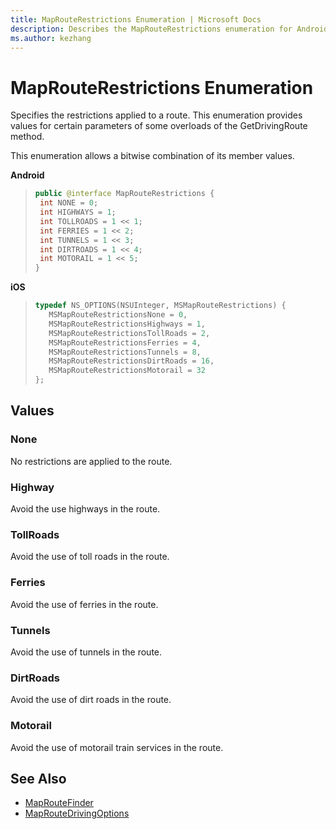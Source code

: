 ```yaml
---
title: MapRouteRestrictions Enumeration | Microsoft Docs
description: Describes the MapRouteRestrictions enumeration for Android and iOS and provides the enumeration's values and additional references.
ms.author: kezhang
---
```


# MapRouteRestrictions Enumeration

Specifies the restrictions applied to a route. This enumeration provides values for certain parameters of some overloads of the GetDrivingRoute method.

This enumeration allows a bitwise combination of its member values.

**Android**

>```java
>public @interface MapRouteRestrictions {
>  int NONE = 0;
>  int HIGHWAYS = 1;
>  int TOLLROADS = 1 << 1;
>  int FERRIES = 1 << 2;
>  int TUNNELS = 1 << 3;
>  int DIRTROADS = 1 << 4;
>  int MOTORAIL = 1 << 5;
>}
>```

**iOS**

>```objectivec
>typedef NS_OPTIONS(NSUInteger, MSMapRouteRestrictions) {
>    MSMapRouteRestrictionsNone = 0,
>    MSMapRouteRestrictionsHighways = 1,
>    MSMapRouteRestrictionsTollRoads = 2,
>    MSMapRouteRestrictionsFerries = 4,
>    MSMapRouteRestrictionsTunnels = 8,
>    MSMapRouteRestrictionsDirtRoads = 16,
>    MSMapRouteRestrictionsMotorail = 32
>};
>```

## Values

### None

No restrictions are applied to the route.

### Highway

Avoid the use highways in the route.

### TollRoads

Avoid the use of toll roads in the route.

### Ferries

Avoid the use of ferries in the route.

### Tunnels

Avoid the use of tunnels in the route.

### DirtRoads

Avoid the use of dirt roads in the route.

### Motorail

Avoid the use of motorail train services in the route.

## See Also

* [MapRouteFinder](maproutefinder-class.md)
* [MapRouteDrivingOptions](maproutedrivingoptions-class.md)